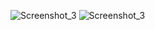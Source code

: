 ![Screenshot_3](https://github.com/user-attachments/assets/c7565a0e-934f-45fa-a3bf-8c2c18515a38)
![Screenshot_3](https://github.com/user-attachments/assets/f373b065-f741-41c0-bd9f-dac7d0229d34)
